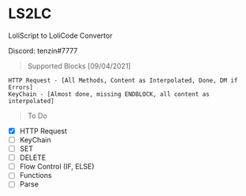 # LS2LC
LoliScript to LoliCode Convertor

Discord: tenzin#7777

> Supported Blocks [09/04/2021]
    
    HTTP Request - [All Methods, Content as Interpolated, Done, DM if Errors]
    KeyChain - [Almost done, missing ENDBLOCK, all content as interpolated]

> To Do

- [x] HTTP Request
- [ ] KeyChain
- [ ] SET
- [ ] DELETE
- [ ] Flow Control (IF, ELSE) 
- [ ] Functions
- [ ] Parse